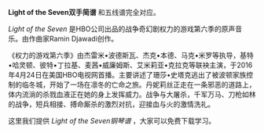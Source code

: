 

**Light of the Seven双手简谱** 和五线谱完全对应。

_Light of the Seven_ 是HBO公司出品的战争奇幻剧权力的游戏第六季的原声音乐。由作曲家Ramin Djawadi创作。

《权力的游戏第六季》由杰雷米•波德斯瓦、杰克•本德、马克•米罗等执导，基特•哈灵顿、彼特•丁拉基、麦茜•威廉姆斯、艾米莉亚•克拉克等联袂主演，于2016年4月24日在美国HBO电视网首播。主要讲述了珊莎•史塔克逃出了被波顿家族控制的临冬城，开始了一场在凛冬的亡命之旅。丹妮莉丝正走在一条邪恶的道路上，体内流淌的杀戮血液正在她的身上发挥威力。战争与大屠杀，千军万马、刀枪如林的战争，短兵相接、搏命厮杀的激烈对抗，迎接血与火的激情洗礼。

这里我们提供 _Light of the Seven钢琴谱_ ，大家可以免费下载学习。

